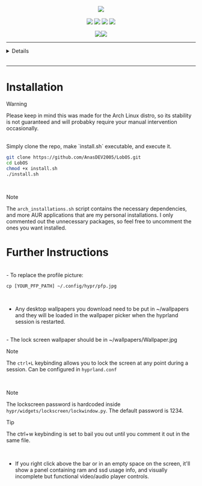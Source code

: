 
<p align="center">
        <img src="https://readme-typing-svg.demolab.com/?font=Noto-Sans%20CF%20Italic&weight=700&size=56&duration=1000&pause=0&color=1c24338&background=69C3FFE&center=true&vCenter=true&width=600&height=150&repeat=false&lines=LobOS"><br/>
<br>
        <img src="https://img.shields.io/badge/WM-Hyprland-blue?colorA=00070B&colorB=F26E74&style=for-the-badge" />
        <img src="https://img.shields.io/badge/WIDGETS-Fabric-blue?colorA=00070B&colorB=78B8A2&style=for-the-badge" />
        <img src="https://img.shields.io/badge/EDITOR-Neovim-blue?colorA=00070B&colorB=C488EC&style=for-the-badge" />
        <img src="https://img.shields.io/badge/SHELL-zsh-blue?colorA=00070B&colorB=6791C9&style=for-the-badge" /> <br>

<p align="center">
<img src="https://ibb.co/W44Mfcgx"><img src="https://i.ibb.co/W44Mfcgx/6565d8f9-de0f-4b76-b475-bb38ec1cf05a-1.png" >


---
    
<details>

###  Demo

    
<p align="center">

  <video src="https://github.com/user-attachments/assets/ae02694a-3e7f-4eeb-b0ac-697c3f421222">

</p>

---

# File structure:

####  📁 hypr/ wm config and fabric widgets (top bar, side bar, notifs and applauncher)

####  📁 alacritty/ my terminal config

####  📁 neofetch/ the fetch, cuz, i use arch btw

####  📁 nvim/ my neovim config of nvchad

####  📁 themes/ my vencord theme

####  📁 zellij/ my zellij config 

</details>
</br>

---

# Installation

> [!WARNING]
> Please keep in mind this was made for the Arch Linux distro, so its stability is not guaranteed and will probabky require your manual intervention occasionally. 

</br>
Simply clone the repo, make `install.sh` executable, and execute it.

```bash
git clone https://github.com/AnasDEV2005/LobOS.git
cd LobOS
chmod +x install.sh 
./install.sh 
```
</br>

> [!NOTE]
> The `arch_installations.sh` script contains the necessary dependencies, and more AUR applications that are my personal installations.
I only commented out the unnecessary packages, so feel free to uncomment the ones you want installed.

# Further Instructions
</br>
- To replace the profile picture:  

```
cp [YOUR_PFP_PATH] ~/.config/hypr/pfp.jpg
```
</br>  

- Any desktop wallpapers you download need to be put in ~/wallpapers and they will be loaded in the wallpaper picker when the hyprland session is restarted.
</br>
- The lock screen wallpaper should be in ~/wallpapers/Wallpaper.jpg

> [!NOTE]
> The `ctrl+L` keybinding allows you to lock the screen at any point during a session. Can be configured in `hyprland.conf`


</br>

> [!NOTE]
> The lockscreen password is hardcoded inside `hypr/widgets/lockscreen/lockwindow.py`. The default password is 1234.

>[!TIP]
>The ctrl+w keybinding is set to bail you out until you comment it out in the same file.

</br>

- If you right click above the bar or in an empty space on the screen, it'll show a panel containing ram and ssd usage info, and visually incomplete but functional video/audio player controls.

</br>





